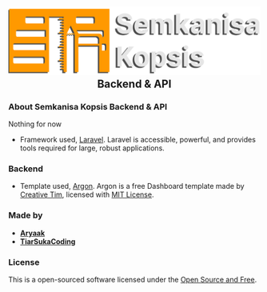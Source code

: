 **<h2 align="center"><a href="" target="_blank"><img src="public/img/brand/orange.png" max-width="400"></a>Backend & API</h2>**
<h3 align="center"></h3>

### **About Semkanisa Kopsis Backend & API**

Nothing for now

- Framework used, [Laravel](https://laravel.com).
 Laravel is accessible, powerful, and provides tools required for large, robust applications.

### **Backend**

- Template used, [Argon](https://www.creative-tim.com/product/argon-dashboard-laravel).
  Argon is a free Dashboard template made by [Creative Tim](https://creative-tim.com/), licensed with [MIT License](https://github.com/timcreative/freebies/blob/master/LICENSE.md).

### **Made by**

- **[Aryaak](https://github.com/Aryaak)**
- **[TiarSukaCoding](https://github.com/TiarSukaCoding)**

### **License**

This is a open-sourced software licensed under the [Open Source and Free](https://opensource.org/).

